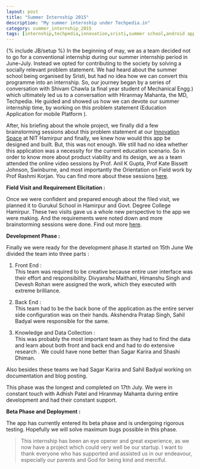 ```yaml
---
layout: post
title: "Summer Internship 2015"
description: "My summer internship under Techpedia.in"
category: summer_internship_2015
tags: [internship,techpedia,innovation,sristi,summer school,android app,edzoo]
---
```

{% include JB/setup %}
In the beginning of may, we as a team decided not to go for a conventional internship during our summer internship period in  June-July. Instead we opted for contributing to the society by solving a socially relevant problem statement. We had heard about the summer school being organised by Sristi, but had no idea how we can convert this programme into an internship. So, our journey began by a series of conversation with Shivam Chawla (a final year student of Mechanical Engg.) which ultimately led us to a conversation with Hiranmay Mahanta, the MD, Techpedia. He guided and showed us how we can devote our summer internship time, by working on this problem statement (Education Application for mobile Platform ).  

After, his briefing about the whole project, we finally did a few brainstorming sessions about this problem statement at our [Innovation Space](http://www.iesnith.in/) at NIT Hamirpur and finally, we knew how would this app be designed and built. But, this was not enough. We still had no idea whether this application was a necessity for the current education scenario. So in order to know more about product viability and its design, we as a team attended the online video sessions by Prof. Anil K Gupta, Prof Kate Bissett Johnson, Swinburne, and most importantly the Orientation on Field work by Prof Rashmi Korjan. You can find more about these sessions [here](http://summerschool.sristi.org/summer-school-2015-review-by-nit-hamirpur/).

**Field Visit and Requirement Elicitation :**

Once we were confident and prepared enough about the filed visit, we planned it to Gurukul School in Hamirpur and Govt. Degree College Hamirpur. These two visits gave us a whole new perspective to the app we were making. And the requirements were noted down and more brainstorming sessions were done. Find out more [here](http://summerschool.sristi.org/field-visit-for-education-mobile-app/).  

**Development Phase :**  

Finally we were ready for the development phase.It started on 15th June We divided the team into three parts :  

1. Front End :  
This team was required to be creative because entire user interface was their effort and responsibility. Divyanshu Maithani, Himanshu Singh and Devesh Rohan were assigned the work, which they executed with extreme brilliance.  

2. Back End :  
This team had to be the back bone of the application as the entire server side configuration was on their hands. Akshendra Pratap Singh, Sahil Badyal were responsible for the same.  

3. Knowledge and Data Collection :  
This was probably the most important team as they had to find the data and learn about both front and back end and had to do extensive research . We could have none better than Sagar Karira and Shashi Dhiman.

 Also besides these teams we had Sagar Karira and Sahil Badyal working on documentation and blog posting.  

This phase was the longest and completed on 17th July. We were in constant touch with Adhish Patel and Hiranmay Mahanta during entire development and had their constant support.  

**Beta Phase and Deployment :**  

The app has currently entered its beta phase and is undergoing rigorous testing. Hopefully we will solve maximum bugs possible in this phase.  

>This internship has been an eye opener and great experience, as we now have a project which could very well be our startup. I want to thank everyone who has supported and assisted us in our endeavour, especially our parents and God for being kind and merciful.
